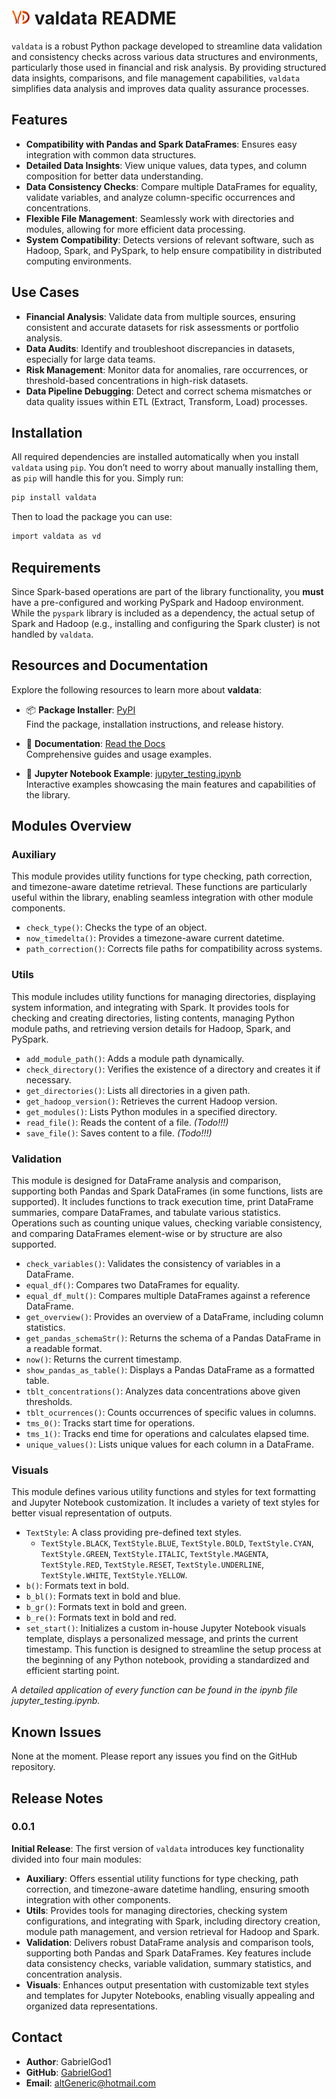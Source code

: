 # <img src="./img/valdata_logo.png" width="30" height="23"> valdata README

`valdata` is a robust Python package developed to streamline data validation and consistency checks across various data structures and environments, particularly those used in financial and risk analysis. By providing structured data insights, comparisons, and file management capabilities, `valdata` simplifies data analysis and improves data quality assurance processes.

## Features

- **Compatibility with Pandas and Spark DataFrames**: Ensures easy integration with common data structures.
- **Detailed Data Insights**: View unique values, data types, and column composition for better data understanding.
- **Data Consistency Checks**: Compare multiple DataFrames for equality, validate variables, and analyze column-specific occurrences and concentrations.
- **Flexible File Management**: Seamlessly work with directories and modules, allowing for more efficient data processing.
- **System Compatibility**: Detects versions of relevant software, such as Hadoop, Spark, and PySpark, to help ensure compatibility in distributed computing environments.

## Use Cases

- **Financial Analysis**: Validate data from multiple sources, ensuring consistent and accurate datasets for risk assessments or portfolio analysis.
- **Data Audits**: Identify and troubleshoot discrepancies in datasets, especially for large data teams.
- **Risk Management**: Monitor data for anomalies, rare occurrences, or threshold-based concentrations in high-risk datasets.
- **Data Pipeline Debugging**: Detect and correct schema mismatches or data quality issues within ETL (Extract, Transform, Load) processes.

## Installation

All required dependencies are installed automatically when you install `valdata` using `pip`. You don’t need to worry about manually installing them, as `pip` will handle this for you. Simply run:

```bash
pip install valdata
```

Then to load the package you can use:

```bash
import valdata as vd
```

## Requirements
Since Spark-based operations are part of the library functionality, you **must** have a pre-configured and working PySpark and Hadoop environment. While the `pyspark` library is included as a dependency, the actual setup of Spark and Hadoop (e.g., installing and configuring the Spark cluster) is not handled by `valdata`.

## Resources and Documentation

Explore the following resources to learn more about **valdata**:

- 📦 **Package Installer**: [PyPI](https://pypi.org/project/valdata/)  
  Find the package, installation instructions, and release history.

- 📖 **Documentation**: [Read the Docs](https://valdata.readthedocs.io/en/latest/valdata.html)  
  Comprehensive guides and usage examples.

- 📓 **Jupyter Notebook Example**: [jupyter_testing.ipynb](https://github.com/GabrielGod1/valdata/blob/master/jupyter_testing.ipynb)  
  Interactive examples showcasing the main features and capabilities of the library.

## Modules Overview

### Auxiliary
This module provides utility functions for type checking, path correction, and timezone-aware datetime retrieval. These functions are particularly useful within the library, enabling seamless integration with other module components.

- `check_type()`: Checks the type of an object.
- `now_timedelta()`: Provides a timezone-aware current datetime.
- `path_correction()`: Corrects file paths for compatibility across systems.

### Utils
This module includes utility functions for managing directories, displaying system information, and integrating with Spark. It provides tools for checking and creating directories, listing contents, managing Python module paths, and retrieving version details for Hadoop, Spark, and PySpark.

- `add_module_path()`: Adds a module path dynamically.
- `check_directory()`: Verifies the existence of a directory and creates it if necessary.
- `get_directories()`: Lists all directories in a given path.
- `get_hadoop_version()`: Retrieves the current Hadoop version.
- `get_modules()`: Lists Python modules in a specified directory.
- `read_file()`: Reads the content of a file. *(Todo!!!)*
- `save_file()`: Saves content to a file. *(Todo!!!)*

### **Validation**
This module is designed for DataFrame analysis and comparison, supporting both Pandas and Spark DataFrames (in some functions, lists are supported). It includes functions to track execution time, print DataFrame summaries, compare DataFrames, and tabulate various statistics. Operations such as counting unique values, checking variable consistency, and comparing DataFrames element-wise or by structure are also supported.

- `check_variables()`: Validates the consistency of variables in a DataFrame.
- `equal_df()`: Compares two DataFrames for equality.
- `equal_df_mult()`: Compares multiple DataFrames against a reference DataFrame.
- `get_overview()`: Provides an overview of a DataFrame, including column statistics.
- `get_pandas_schemaStr()`: Returns the schema of a Pandas DataFrame in a readable format.
- `now()`: Returns the current timestamp.
- `show_pandas_as_table()`: Displays a Pandas DataFrame as a formatted table.
- `tblt_concentrations()`: Analyzes data concentrations above given thresholds.
- `tblt_ocurrences()`: Counts occurrences of specific values in columns.
- `tms_0()`: Tracks start time for operations.
- `tms_1()`: Tracks end time for operations and calculates elapsed time.
- `unique_values()`: Lists unique values for each column in a DataFrame.

### Visuals
This module defines various utility functions and styles for text formatting and Jupyter Notebook customization. It includes a variety of text styles for better visual representation of outputs.

- `TextStyle`: A class providing pre-defined text styles.
  - `TextStyle.BLACK`, `TextStyle.BLUE`, `TextStyle.BOLD`, `TextStyle.CYAN`, `TextStyle.GREEN`, `TextStyle.ITALIC`, `TextStyle.MAGENTA`, `TextStyle.RED`, `TextStyle.RESET`, `TextStyle.UNDERLINE`, `TextStyle.WHITE`, `TextStyle.YELLOW`.
- `b()`: Formats text in bold.
- `b_bl()`: Formats text in bold and blue.
- `b_gr()`: Formats text in bold and green.
- `b_re()`: Formats text in bold and red.
- `set_start()`: Initializes a custom in-house Jupyter Notebook visuals template, displays a personalized message, and prints the current timestamp. This function is designed to streamline the setup process at the beginning of any Python notebook, providing a standardized and efficient starting point.

*A detailed application of every function can be found in the ipynb file jupyter_testing.ipynb.*

## Known Issues
None at the moment. Please report any issues you find on the GitHub repository.

## Release Notes

### 0.0.1
**Initial Release**:
The first version of `valdata` introduces key functionality divided into four main modules:

- **Auxiliary**: Offers essential utility functions for type checking, path correction, and timezone-aware datetime handling, ensuring smooth integration with other components.
- **Utils**: Provides tools for managing directories, checking system configurations, and integrating with Spark, including directory creation, module path management, and version retrieval for Hadoop and Spark.
- **Validation**: Delivers robust DataFrame analysis and comparison tools, supporting both Pandas and Spark DataFrames. Key features include data consistency checks, variable validation, summary statistics, and concentration analysis.
- **Visuals**: Enhances output presentation with customizable text styles and templates for Jupyter Notebooks, enabling visually appealing and organized data representations.

## Contact
- **Author**: GabrielGod1
- **GitHub**: [GabrielGod1](https://github.com/GabrielGod1)
- **Email**: altGeneric@hotmail.com








